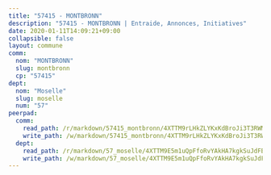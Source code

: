```yaml
---
title: "57415 - MONTBRONN"
description: "57415 - MONTBRONN | Entraide, Annonces, Initiatives"
date: 2020-01-11T14:09:21+09:00
collapsible: false
layout: commune
comm:
  nom: "MONTBRONN"
  slug: montbronn
  cp: "57415"
dept:
  nom: "Moselle"
  slug: moselle
  num: "57"
peerpad:
  comm:
    read_path: /r/markdown/57415_montbronn/4XTTM9rLHkZLYKxKdBroJi3T3RWMGTKPiTGkSWE4BoBvpHdtS
    write_path: /w/markdown/57415_montbronn/4XTTM9rLHkZLYKxKdBroJi3T3RWMGTKPiTGkSWE4BoBvpHdtS-K3TgTrNjRXXmW4jhZVTdHfim1KnP7ouwDqpVz1JYfQBxNuvCCnuBAwzbexgFE1ZGLHreH4rLgDN59Cqjh27iHYSuRyHvh6jWwvETGauAYpwPT9b3auXGi2SNR9jiFgM8d22mnnNA
  dept:
    read_path: /r/markdown/57_moselle/4XTTM9E5m1uQpFfoRvYAkHA7kgkSuJdFBSCmoLnZ6YvxmqAKj
    write_path: /w/markdown/57_moselle/4XTTM9E5m1uQpFfoRvYAkHA7kgkSuJdFBSCmoLnZ6YvxmqAKj-K3TgTxpsRhjGfb3pJqDaX4rYTLkyLoK3BLA4awBfhTSCoyNhResrhhmfsEF8aKnccedt5XoBzWeRYfKxQxNKv71ETcpGharLRE7rdgTKY3uSaW3Du2dz8v23YEY268mfYmweTFnR
---
```


